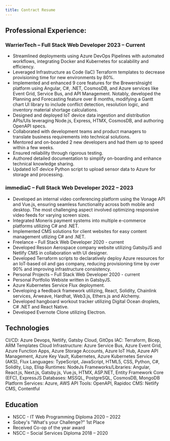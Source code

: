 ```yaml
---
title: Contract Resume
---
```


## Professional Experience:

### WarrierTech – Full Stack Web Developer 2023 – Current

- Streamlined deployments using Azure DevOps Pipelines with automated workflows, integrating Docker and Kubernetes for scalability and efficiency.
- Leveraged Infrastructure as Code (IaC) Terraform templates to decrease provisioning time for new environments by 80%.
- Implemented and enhanced 9 core features for the BrewersInsight platform using Angular, C#, .NET, CosmosDB, and Azure services like Event Grid, Service Bus, and API Management. Notably, developed the Planning and Forecasting feature over 8 months, modifying a Gantt chart UI library to include conflict detection, resolution logic, and inventory material shortage calculations.
- Designed and deployed IoT device data ingestion and distribution APIs/UIs leveraging Node.js, Express, HTMX, CosmosDB, and authoring OpenAPI specs.
- Collaborated with development teams and product managers to translate business requirements into technical solutions.
- Mentored and on-boarded 2 new developers and had them up to speed within a few weeks.
- Ensured reliability through rigorous testing.
- Authored detailed documentation to simplify on-boarding and enhance technical knowledge sharing.
- Updated IoT device Python script to upload sensor data to Azure for storage and processing.

### immediaC – Full Stack Web Developer 2022 – 2023

- Developed an internal video conferencing platform using the Vonage API and Vue.js, ensuring seamless functionality across both mobile and desktop. The most challenging aspect involved optimizing responsive video feeds for varying screen sizes.
- Integrated Moneris payment systems into multiple e-commerce platforms utilizing C# and .NET.
- Implemented CMS solutions for client websites for easy content management utlizing C# and .NET.
- Freelance – Full Stack Web Developer 2020 - current
- Developed Resson Aerospace company website utilizing GatsbyJS and Netlify CMS in collaboration with UI designer.
- Developed Terraform scripts to declaratively deploy Azure resources for an IoT-based oil and gas company, reducing provisioning time by over 90% and improving infrastructure consistency.
- Personal Projects – Full Stack Web Developer 2020 - current
- Personal Portfolio Webiste written in GatsbyJS.
- Azure Kubernetes Service Flux deployment.
- Developing a feedback framework utilizing, React, Solidity, Chainlink services, Arweave, Hardhat, Web3.js, Ethers.js and Alchemy.
- Developed hangboard workout tracker utilizing Digital Ocean droplets, C# .NET and React Native.
- Developed Evernote Clone utilizing Electron.

## Technologies

CI/CD: Azure Devops, Netlify, Gatsby Cloud, GitOps
IAC: Terraform, Bicep, ARM Templates
Cloud Infrastructure: Azure Service Bus, Azure Event Grid, Azure Function Apps, Azure Storage Accounts, Azure IoT Hub, Azure API Management, Azure Key Vault, Kubernetes, Azure Kubernetes Service (AKS), Flux
Languages: TypeScript, JavaScript, HTML5, CSS, Python, C#, Solidity, Lisp, Elisp
Runtimes: NodeJs
Frameworks/Libraries: Angular, React.js, Next.js, Gatsby.js, Vue.js, HTMX, ASP.NET, Entity Framework Core (EFC), ExpressJS
Databases: MSSQL, PostgreSQL, CosmosDB, MongoDB
Platform Services: Azure, AWS
API Tools: OpenAPI, Rapidoc
CMS: Netlify CMS, Contentful

## Education

- NSCC - IT Web Programming Diploma 2020 – 2022
- Sobey's "What's your Challenge?" 1st Place
- Received Co-op of the year award
- NSCC – Social Services Diploma 2018 – 2020
